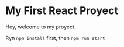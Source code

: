 # My First React Proyect

Hey, welcome to my proyect.

Ryn `npm install` first, then `npm run start`